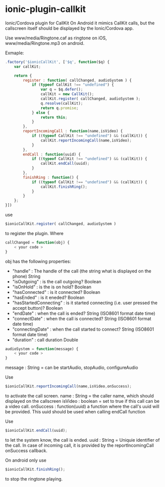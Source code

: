 # ionic-plugin-callkit
Ionic/Cordova plugin for CallKit
On Android it mimics CallKit calls, but the callscreen itself should be displayed by the Ionic/Cordova app.

Use www/media/Ringtone.caf as ringtone on iOS, www/media/Ringtone.mp3 on android.

Exmaple:

```javascript
.factory('$ionicCallKit', ['$q', function($q) {
	var callKit;

	return {
		register : function( callChanged, audioSystem ) {
			if (typeof CallKit !== "undefined") {
				var q = $q.defer();
				callKit = new CallKit();
				callKit.register( callChanged, audioSystem );
				q.resolve(callKit);
				return q.promise;
			} else {
				return this;
			}
		},
		reportIncomingCall : function(name,isVideo) {
			if ((typeof CallKit !== "undefined") && (callKit)) {
				callKit.reportIncomingCall(name,isVideo);
			}
		},
		endCall : function(uuid) {
			if ((typeof CallKit !== "undefined") && (callKit)) {
				callKit.endCall(uuid);
			}
		},
		finishRing : function() {
			if ((typeof CallKit !== "undefined") && (callKit)) {
				callKit.finishRing();
			}
		}
	};
}])
```

use

```javascript
$ionicCallKit.register( callChanged, audioSystem )
```

to register the plugin. Where

```javascript
callChanged = function(obj) {
	< your code >
}
```

obj has the following properties:
* "handle" : The handle of the call (the string what is displayed on the phone) String
* "isOutgoing" : is the call outgoing? Boolean
* "isOnHold" : is the is on hold? Boolean
* "hasConnected" : is it connected? Boolean
* "hasEnded" : is it eneded? Boolean
* "hasStartedConnecting" : is it started connecting (i.e. user pressed the accept button)? Boolean
* "endDate" : when the call is ended? String (ISO8601 format date time)
* "connectDate" : when the call is connected? String (ISO8601 format date time)
* "connectingDate" : when the call started to connect? String (ISO8601 format date time)
* "duration" : call duration Double

```javascript
audioSystem = function(message) {
	< your code >
}
```
message : String = can be startAudio, stopAudio, configureAudio

Use 

```javascript
$ionicCallKit.reportIncomingCall(name,isVideo,onSuccess);
```

to activate the call screen.
name : String = the caller name, which should displayed on the callscreen
isVideo : boolean = set to true if this call can be a video call.
onSuccess : function(uuid) a function where the call's uuid will be provided. This uuid should be used when calling endCall function

Use

```javascript
$ionicCallKit.endCall(uuid);
```

to let the system know, the call is ended.
uuid : String = Uniquie identifier of the call. In case of incoming call, it is provided by the reportIncomingCall onSuccess callback.

On android only use

```javascript
$ionicCallKit.finishRing();
```

to stop the ringtone playing.